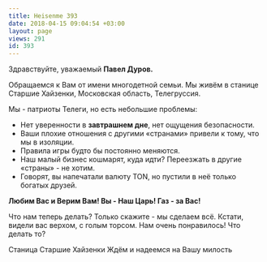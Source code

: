 ```yaml
---
title: Heisenme 393
date: 2018-04-15 09:04:54 +03:00
layout: page
views: 291
id: 393
---
```


Здравствуйте, уважаемый **Павел Дуров.**

Обращаемся к Вам от имени многодетной семьи. Мы живём в станице Старшие Хайзенки, Московская область, Телегруссия.

Мы - патриоты Телеги, но есть небольшие проблемы:
- Нет уверенности в **завтрашнем дне**, нет ощущения безопасности.
- Ваши плохие отношения с другими «странами» привели к тому, что мы в изоляции.
- Правила игры будто бы постоянно меняются.
- Наш малый бизнес кошмарят, куда идти? Переезжать в другие «страны» - не хотим.
- Говорят, вы напечатали валюту TON, но пустили в неё только богатых друзей.

**Любим Вас и Верим Вам! Вы - Наш Царь! Газ - за Вас!**

Что нам теперь делать? Только скажите - мы сделаем всё. Кстати, видели вас верхом, с голым торсом. Нам очень понравилось! Что делать то?

Станица Старшие Хайзенки
Ждём и надеемся на Вашу милость


